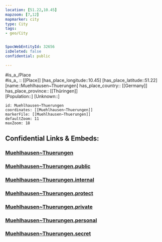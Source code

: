```yaml
---
location: [51.22,10.45] 
mapzoom: [7,12] 
mapmarker: city 
type: City
tags:
- geo/City


SpocWebEntityId: 32656
isDeleted: false
confidential: public

---
```

#is_a_/Place  
#is_a_ :: [[Place]] 
[has_place_longitude::10.45] 
[has_place_latitude::51.22] 
[name::Muehlhausen~Thuerungen] 
has_place_country:: [[Germany]]  
has_place_province:: [[Thüringen]]  
[Population::] 
[Unknown::] 


```leaflet
id: Muehlhausen~Thuerungen
coordinates: [[Muehlhausen~Thuerungen]] 
markerFile: [[Muehlhausen~Thuerungen]] 
defaultZoom: 11 
maxZoom: 18
```


## Confidential Links & Embeds: 

### [Muehlhausen~Thuerungen](/_Standards/Earth/Continent/Europe/Europe~Central/Germany/Germany~East/Thüringen/counties~TH/Unstrut-Hainich-Kreis/cities~Unstrut-Hainich/Mühlhausen~Thüringen/City/Muehlhausen~Thuerungen.md) 

### [Muehlhausen~Thuerungen.public](/_public/Earth/Continent/Europe/Europe~Central/Germany/Germany~East/Thüringen/counties~TH/Unstrut-Hainich-Kreis/cities~Unstrut-Hainich/Mühlhausen~Thüringen/City/Muehlhausen~Thuerungen.public.md) 

### [Muehlhausen~Thuerungen.internal](/_internal/Earth/Continent/Europe/Europe~Central/Germany/Germany~East/Thüringen/counties~TH/Unstrut-Hainich-Kreis/cities~Unstrut-Hainich/Mühlhausen~Thüringen/City/Muehlhausen~Thuerungen.internal.md) 

### [Muehlhausen~Thuerungen.protect](/_protect/Earth/Continent/Europe/Europe~Central/Germany/Germany~East/Thüringen/counties~TH/Unstrut-Hainich-Kreis/cities~Unstrut-Hainich/Mühlhausen~Thüringen/City/Muehlhausen~Thuerungen.protect.md) 

### [Muehlhausen~Thuerungen.private](/_private/Earth/Continent/Europe/Europe~Central/Germany/Germany~East/Thüringen/counties~TH/Unstrut-Hainich-Kreis/cities~Unstrut-Hainich/Mühlhausen~Thüringen/City/Muehlhausen~Thuerungen.private.md) 

### [Muehlhausen~Thuerungen.personal](/_personal/Earth/Continent/Europe/Europe~Central/Germany/Germany~East/Thüringen/counties~TH/Unstrut-Hainich-Kreis/cities~Unstrut-Hainich/Mühlhausen~Thüringen/City/Muehlhausen~Thuerungen.personal.md) 

### [Muehlhausen~Thuerungen.secret](/_secret/Earth/Continent/Europe/Europe~Central/Germany/Germany~East/Thüringen/counties~TH/Unstrut-Hainich-Kreis/cities~Unstrut-Hainich/Mühlhausen~Thüringen/City/Muehlhausen~Thuerungen.secret.md)

